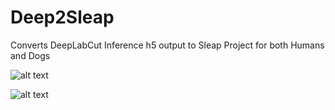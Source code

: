 # Deep2Sleap
Converts DeepLabCut Inference h5 output to Sleap Project for both Humans and Dogs 

![alt text](https://ftp.somacoder.games/DLC2Sleap_icon2.png)

![alt text](https://ftp.somacoder.games/combined.gif)
